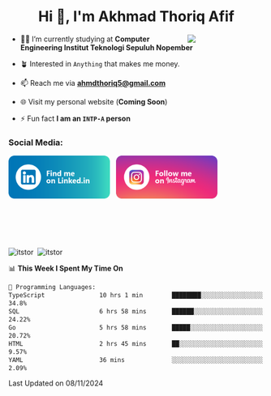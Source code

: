 <h1 align="center">Hi 👋, I'm Akhmad Thoriq Afif</h1>

<img align="right" src="https://i.giphy.com/media/VbnUQpnihPSIgIXuZv/giphy.webp" style="width:30%;">

- 👨‍🎓 I’m currently studying at **Computer Engineering Institut Teknologi Sepuluh Nopember**

- 🪴 Interested in `Anything` that makes me money.

- 📫 Reach me via **ahmdthoriq5@gmail.com**

- 🌐 Visit my personal website (**Coming Soon**)

- ⚡ Fun fact **I am an `INTP-A` person**

<h3 align="left">Social Media:</h3>
<p align="left">
<a href="https://linkedin.com/in/akhmad-thoriq-afif" target="_blank"><img align="center" src="./images/linkedin.png" alt="akhmad-thoriq-afif" width="200" /></a>&nbsp;&nbsp;
<a href="https://instagram.com/ahmdthoriq_" target="_blank"><img align="center" src="./images/instagram.png" alt="ahmdthoriq_"width="200" /></a>
</p>
</br>
</br>
</br>
</br>
<p><img align="center" src="https://github-readme-stats.vercel.app/api?username=itstor&show_icons=true&locale=en&theme=nord" alt="itstor" height="170"/>&nbsp;&nbsp;<img align="center" src="https://github-readme-stats.vercel.app/api/top-langs?username=itstor&show_icons=true&locale=en&layout=compact&theme=nord" alt="itstor" height="170" /></p>

<!--START_SECTION:waka-->
📊 **This Week I Spent My Time On** 

```text
💬 Programming Languages: 
TypeScript               10 hrs 1 min        ████████░░░░░░░░░░░░░░░░░   34.8% 
SQL                      6 hrs 58 mins       ██████░░░░░░░░░░░░░░░░░░░   24.22% 
Go                       5 hrs 58 mins       █████░░░░░░░░░░░░░░░░░░░░   20.72% 
HTML                     2 hrs 45 mins       ██░░░░░░░░░░░░░░░░░░░░░░░   9.57% 
YAML                     36 mins             ░░░░░░░░░░░░░░░░░░░░░░░░░   2.09%

```


 Last Updated on 08/11/2024
<!--END_SECTION:waka-->
